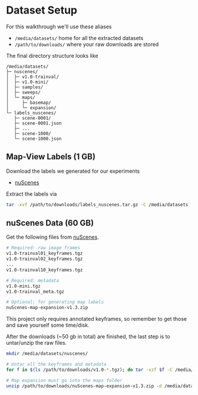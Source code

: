# **Dataset Setup**

For this walkthrough we'll use these aliases
* `/media/datasets/` home for all the extracted datasets
* `/path/to/downloads/` where your raw downloads are stored

The final directory structure looks like

```
/media/datasets/
├─ nuscenes/
│  ├─ v1.0-trainval/
│  ├─ v1.0-mini/
│  ├─ samples/
│  ├─ sweeps/
│  └─ maps/
│     ├─ basemap/
│     └─ expansion/
└─ labels_nuscenes/
   ├─ scene-0001/
   ├─ scene-0001.json
   ├─ ...
   ├─ scene-1000/
   └─ scene-1000.json
```



## **Map-View Labels (1 GB)**

Download the labels we generated for our experiments

* [nuScenes](https://www.cs.utexas.edu/~bzhou/cvt/cvt_labels_nuscenes.tar.gz)

Extract the labels via

```bash
tar -xvf /path/to/downloads/labels_nuscenes.tar.gz -C /media/datasets
```

## **nuScenes Data (60 GB)**

Get the following files from [nuScenes](https://www.nuscenes.org/download).  

```bash
# Required: raw image frames
v1.0-trainval01_keyframes.tgz
v1.0-trainval02_keyframes.tgz
...
v1.0-trainval10_keyframes.tgz

# Required: metadata
v1.0-mini.tgz
v1.0-trainval_meta.tgz

# Optional: for generating map labels
nuScenes-map-expansion-v1.3.zip
```

This project only requires annotated keyframes, so remember to get those and save yourself some time/disk.



After the downloads (~50 gb in total) are finished, the last step is to untar/unzip the raw files.

```bash
mkdir /media/datasets/nuscenes/

# Untar all the keyframes and metadata
for f in $(ls /path/to/downloads/v1.0-*.tgz); do tar -xzf $f -C /media/datasets/nuscenes; done

# Map expansion must go into the maps folder
unzip /path/to/downloads/nuScenes-map-expansion-v1.3.zip -d /media/datasets/nuscenes/maps
```